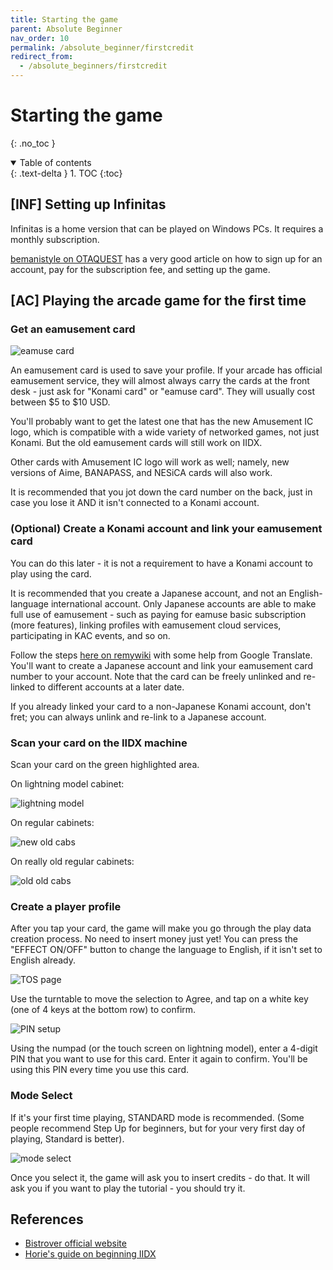 ```yaml
---
title: Starting the game
parent: Absolute Beginner
nav_order: 10
permalink: /absolute_beginner/firstcredit
redirect_from:
  - /absolute_beginners/firstcredit
---
```


# Starting the game
{: .no_toc }

<details open markdown="block">
  <summary>
    Table of contents
  </summary>
  {: .text-delta }
1. TOC
{:toc}
</details>

## [INF] Setting up Infinitas

Infinitas is a home version that can be played on Windows PCs. It requires a monthly subscription.

[bemanistyle on OTAQUEST](https://www.otaquest.com/infiniticon-an-english-speakers-guide-to-beatmania-iidx-infinitas/) has a very good article on how to sign up for an account, pay for the subscription fee, and setting up the game.

## [AC] Playing the arcade game for the first time

### Get an eamusement card

![eamuse card](/assets/img/eamusecard.jpg)

An eamusement card is used to save your profile. If your arcade has official eamusement service, they will almost always carry the cards at the front desk - just ask for "Konami card" or "eamuse card". They will usually cost between $5 to $10 USD.

You'll probably want to get the latest one that has the new Amusement IC logo, which is compatible with a wide variety of networked games, not just Konami. But the old eamusement cards will still work on IIDX.

Other cards with Amusement IC logo will work as well; namely, new versions of Aime, BANAPASS, and NESiCA cards will also work.

It is recommended that you jot down the card number on the back, just in case you lose it AND it isn't connected to a Konami account.

### (Optional) Create a Konami account and link your eamusement card

You can do this later - it is not a requirement to have a Konami account to play using the card.

It is recommended that you create a Japanese account, and not an English-language international account. Only Japanese accounts are able to make full use of eamusement - such as paying for eamuse basic subscription (more features), linking profiles with eamusement cloud services, participating in KAC events, and so on.

Follow the steps [here on remywiki](https://remywiki.com/E-amusement#Registering_a_Japanese_KONAMI_ID) with some help from Google Translate. You'll want to create a Japanese account and link your eamusement card number to your account. Note that the card can be freely unlinked and re-linked to different accounts at a later date.

If you already linked your card to a non-Japanese Konami account, don't fret; you can always unlink and re-link to a Japanese account.

### Scan your card on the IIDX machine

Scan your card on the green highlighted area.

On lightning model cabinet:

![lightning model](/assets/img/card_scanner_lm.png)

On regular cabinets: 

![new old cabs](/assets/img/card_scanner_new.png)

On really old regular cabinets:

![old old cabs](/assets/img/card_scanner_old.jpg)

### Create a player profile

After you tap your card, the game will make you go through the play data creation process. No need to insert money just yet! You can press the "EFFECT ON/OFF" button to change the language to English, if it isn't set to English already.

![TOS page](/assets/img/cardin_tos.jpg)

Use the turntable to move the selection to Agree, and tap on a white key (one of 4 keys at the bottom row) to confirm.

![PIN setup](/assets/img/cardin_pin.jpg)

Using the numpad (or the touch screen on lightning model), enter a 4-digit PIN that you want to use for this card. Enter it again to confirm. You'll be using this PIN every time you use this card.

### Mode Select

If it's your first time playing, STANDARD mode is recommended. (Some people recommend Step Up for beginners, but for your very first day of playing, Standard is better).

![mode select](/assets/img/mode_select.jpg)

Once you select it, the game will ask you to insert credits - do that. It will ask you if you want to play the tutorial - you should try it.

## References

* [Bistrover official website](https://p.eagate.573.jp/game/2dx/28/howto/epass/ea_pass.html)
* [Horie's guide on beginning IIDX](https://www.reddit.com/r/bemani/comments/6owq00/iidx_guidance_6th_dan_1_beginning/)
